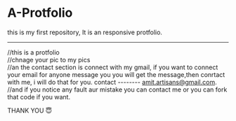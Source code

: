 # A-Protfolio

this is my first repository, It is an responsive protfolio.
<hr>

//this is a protfolio 
<br>
//chnage your pic to my pics 
<br>
//an the contact section is connect with my gmail, if you want to connect your email for anyone message you you will get the message,then conrtact with me, i will do that for you.  contact -------- amit.artisans@gmail.com.
<br>
//and if you notice any fault aur mistake you can contact me or you can fork that code if you want.

THANK YOU 😇 

